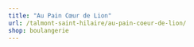 ```yaml
---
title: "Au Pain Cœur de Lion"
url: /talmont-saint-hilaire/au-pain-coeur-de-lion/
shop: boulangerie
---
```

